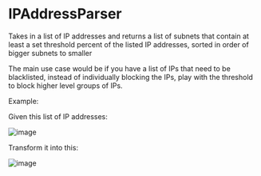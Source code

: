 # IPAddressParser
Takes in a list of IP addresses and returns a list of subnets that contain at least a set threshold percent of the listed IP addresses, sorted in order of bigger subnets to smaller

The main use case would be if you have a list of IPs that need to be blacklisted, instead of individually blocking the IPs, play with the threshold to block higher level groups of IPs.

Example:

Given this list of IP addresses:

![image](https://github.com/AyushSat/IPAddressParser/assets/18633636/ec2f3f54-382f-4ce8-8131-b9c0bc4d9037)

Transform it into this:

![image](https://github.com/AyushSat/IPAddressParser/assets/18633636/5d9f5323-d993-4df8-8ea1-7c268be1a7e7)

